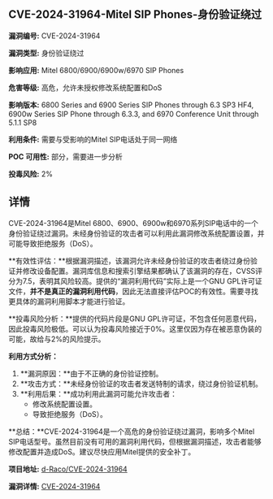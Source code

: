 ## CVE-2024-31964-Mitel SIP Phones-身份验证绕过

**漏洞编号:** CVE-2024-31964

**漏洞类型:** 身份验证绕过

**影响应用:** Mitel 6800/6900/6900w/6970 SIP Phones

**危害等级:** 高危，允许未授权修改系统配置和DoS

**影响版本:** 6800 Series and 6900 Series SIP Phones through 6.3 SP3 HF4, 6900w Series SIP Phone through 6.3.3, and 6970 Conference Unit through 5.1.1 SP8

**利用条件:** 需要与受影响的Mitel SIP电话处于同一网络

**POC 可用性:** 部分，需要进一步分析

**投毒风险:** 2%

## 详情

CVE-2024-31964是Mitel 6800、6900、6900w和6970系列SIP电话中的一个身份验证绕过漏洞。未经身份验证的攻击者可以利用此漏洞修改系统配置设置，并可能导致拒绝服务（DoS）。

**有效性评估：**根据漏洞描述，该漏洞允许未经身份验证的攻击者绕过身份验证并修改设备配置。漏洞库信息和搜索引擎结果都确认了该漏洞的存在，CVSS评分为7.5，表明其风险较高。提供的“漏洞利用代码”实际上是一个GNU GPL许可证文件，**并不是真正的漏洞利用代码**，因此无法直接评估POC的有效性。需要寻找更具体的漏洞利用脚本才能进行验证。

**投毒风险分析：**提供的代码片段是GNU GPL许可证，不包含任何恶意代码，因此投毒风险极低。可以认为投毒风险接近于0%。这里仅因为存在被恶意伪装的可能，故给与2%的风险提示。

**利用方式分析：**
1.  **漏洞原因：**由于不正确的身份验证控制。
2.  **攻击方式：**未经身份验证的攻击者发送特制的请求，绕过身份验证机制。
3.  **利用后果：**成功利用此漏洞可能允许攻击者：
    *   修改系统配置设置。
    *   导致拒绝服务（DoS）。

**总结：**CVE-2024-31964是一个高危的身份验证绕过漏洞，影响多个Mitel SIP电话型号。虽然目前没有可用的漏洞利用代码，但根据漏洞描述，攻击者能够修改配置并造成DoS。建议尽快应用Mitel提供的安全补丁。

**项目地址:** [d-Raco/CVE-2024-31964](https://github.com/d-Raco/CVE-2024-31964)

**漏洞详情:** [CVE-2024-31964](https://nvd.nist.gov/vuln/detail/CVE-2024-31964)